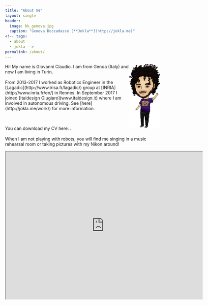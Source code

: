 ```yaml
---
title: "About me"
layout: single
header:
  image: bk_genova.jpg
  caption: "Genova Boccadasse [**Jokla**](http://jokla.me)"
<!-- tags: 
  - about
  - jokla -->
permalink: /about/
---
```



<img src="/images/me.jpg" width="100" align="right" />
Hi! My name is Giovanni Claudio. I am from Genoa (Italy) and now I am living in Turin.
<br><br>
From 2013-2017 I worked as Robotics Engineer in the [Lagadic](http://www.irisa.fr/lagadic/) group at [INRIA](http://www.inria.fr/en/) in Rennes. In September 2017 I joined [Italdesign Giugiaro](www.italdesign.it) where I am involved in autonomous driving. See [here](http://jokla.me/work/) for more information.

<br><br>
You can download my CV here:   <a href="{{ site.url }}/share/Claudio_CV.pdf"><i class="fa fa-download "></i></a>.
<br><br>
When I am not playing with robots, you will find me singing in a music rehearsal room or taking pictures with my Nikon around!


<iframe src="https://www.google.com/maps/d/u/0/embed?mid=z_K4lDOSEk7c.kH6o1x-jwfBo" width="640" height="480"></iframe>


